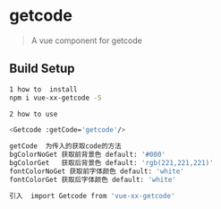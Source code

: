 # getcode

> A vue component for getcode

## Build Setup

``` bash
1 how to  install
npm i vue-xx-getcode -S

2 how to use 

<Getcode :getCode='getcode'/>

getCode  为传入的获取code的方法
bgColorNoGet 获取前背景色 default: '#000'
bgColorGet   获取后背景色 default: 'rgb(221,221,221)'
fontColorNoGet 获取前字体颜色 default: 'white'
fontColorGet 获取后字体颜色 default: 'white'

引入  import Getcode from 'vue-xx-getcode'
